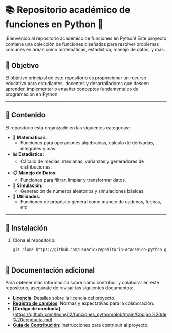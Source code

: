 # 📚 Repositorio académico de funciones en Python 🐍

¡Bienvenido al repositorio académico de funciones en Python! Este proyecto contiene una colección de funciones diseñadas para resolver problemas comunes en áreas como matemáticas, estadística, manejo de datos, y más. 

## 🚀 Objetivo

El objetivo principal de este repositorio es proporcionar un recurso educativo para estudiantes, docentes y desarrolladores que deseen aprender, implementar o enseñar conceptos fundamentales de programación en Python.

---

## 📂 Contenido

El repositorio está organizado en las siguientes categorías:

- **🧮 Matemáticas**: 
  - Funciones para operaciones algebraicas, cálculo de derivadas, integrales y más.
- **📊 Estadística**:
  - Cálculo de medias, medianas, varianzas y generadores de distribuciones.
- **📋 Manejo de Datos**:
  - Funciones para filtrar, limpiar y transformar datos.
- **🎲 Simulación**:
  - Generación de números aleatorios y simulaciones básicas.
- **🔧 Utilidades**:
  - Funciones de propósito general como manejo de cadenas, fechas, etc.

---

## 📖 Instalación

1. Clona el repositorio:
   ```bash
   git clone https://github.com/usuario/repositorio-academico-python.git



## 📄 Documentación adicional

Para obtener más información sobre cómo contribuir y colaborar en este repositorio, asegúrate de revisar los siguientes documentos:

- **[Licencia](LICENSE)**: Detalles sobre la licencia del proyecto.
- **[Registro de cambios]([CODE_OF_CONDUCT.md](https://github.com/leonsj12/funciones_python/blob/main/Cambios.md))**: Normas y expectativas para la colaboración.
- **[Codigo de conducta]**(https://github.com/leonsj12/funciones_python/blob/main/Codigo%20de%20conducta.md)
- **[Guía de Contribución](CONTRIBUTING.md)**: Instrucciones para contribuir al proyecto.


